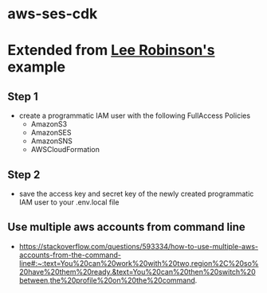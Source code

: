 # aws-ses-cdk

# Extended from [Lee Robinson's](https://github.com/leerob/nextjs-aws-s3/tree/bf9a48055f51e1993d86dbdd3c1cfcb3ed361c0d) example

## Step 1

- create a programmatic IAM user with the following FullAccess Policies
  - AmazonS3
  - AmazonSES
  - AmazonSNS
  - AWSCloudFormation

## Step 2

- save the access key and secret key of the newly created programmatic IAM user to your .env.local file

## Use multiple aws accounts from command line

- https://stackoverflow.com/questions/593334/how-to-use-multiple-aws-accounts-from-the-command-line#:~:text=You%20can%20work%20with%20two,region%2C%20so%20have%20them%20ready.&text=You%20can%20then%20switch%20between,the%20profile%20on%20the%20command.
